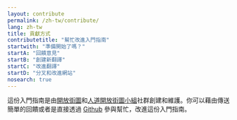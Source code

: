 ```yaml
---
layout: contribute
permalink: /zh-tw/contribute/
lang: zh-tw
title: 貢獻方式
contributetitle: "幫忙改進入門指南"
startwith: "準備開始了嗎？"
startA: "回饋意見"
startB: "創建新翻譯"
startC: "改進翻譯"
startD: "分叉和改進網站"
nosearch: true
---
```

這份入門指南是由[開放街圖](http://www.openstreetmap.org/)和[人道開放街圖小組](http://hotosm.org/)社群創建和維護。你可以藉由傳送簡單的回饋或者是直接透過 [Github](http://github.com/hotosm/learnosm) 參與幫忙，改進這份入門指南。
